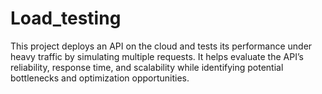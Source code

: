 # Load_testing
This project deploys an API on the cloud and tests its performance under heavy traffic by simulating multiple requests. It helps evaluate the API’s reliability, response time, and scalability while identifying potential bottlenecks and optimization opportunities.
